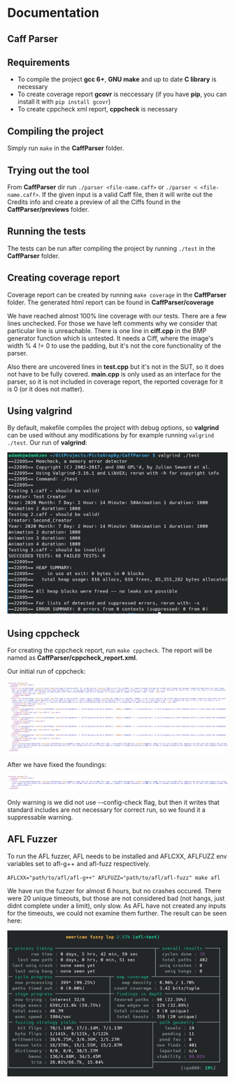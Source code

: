 # Documentation

## Caff Parser

## Requirements
* To compile the project **gcc 6+**, **GNU make** and up to date **C library** is necessary
* To create coverage report **gcovr** is neccessary (if you have **pip**, you can install it with `pip install gcovr`)
* To create cppcheck xml report, **cppcheck** is necessary

## Compiling the project

Simply run `make` in the **CaffParser** folder.

## Trying out the tool

From **CaffParser** dir run `./parser <file-name.caff>` or `./parser < <file-name.caff>`. If the given input is a valid Caff file, then it will write out the Credits info and create a preview of all the Ciffs found in the **CaffParser/previews** folder.

## Running the tests

The tests can be run after compiling the project by running `./test` in the **CaffParser** folder.

## Creating coverage report

Coverage report can be created by running `make coverage` in the **CaffParser** folder. The generated html report can be found in **CaffParser/coverage**

We have reached almost 100% line coverage with our tests. There are a few lines unchecked. For those we have left comments why we consider that particular line is unreachable. There is one line in **ciff.cpp** in the BMP generator function which is untested. It needs a Ciff, where the image's width % 4 != 0 to use the padding, but it's not the core functionality of the parser.

Also there are uncovered lines in **test.cpp** but it's not in the SUT, so it does not have to be fully covered. **main.cpp** is only used as an interface for the parser, so it is not included in coverage report, the reported coverage for it is 0 (or it does not matter).

## Using valgrind

By default, makefile compiles the project with debug options, so **valgrind** can be used without any modifications by for example running `valgrind ./test`. Our run of **valgrind**:

![valgrind output](https://github.com/adamk90/PictoGraphy/blob/master/images/valgrind_test_result.png)

## Using cppcheck

For creating the cppcheck report, run `make cppcheck`. The report will be named as **CaffParser/cppcheck_report.xml**.

Our initial run of cppcheck:

![cppcheck before](https://github.com/adamk90/PictoGraphy/blob/master/images/cppcheck_before.png)


After we have fixed the foundings:

![cppcheck after](https://github.com/adamk90/PictoGraphy/blob/master/images/cppcheck_after.png)

Only warning is we did not use --config-check flag, but then it writes that standard includes are not necessary for correct run, so we found it a suppressable warning.

## AFL Fuzzer

To run the AFL fuzzer, AFL needs to be installed and AFLCXX, AFLFUZZ env variables set to afl-g++ and afl-fuzz respectively.


`AFLCXX="path/to/afl/afl-g++" AFLFUZZ="path/to/afl/afl-fuzz" make afl`

We have run the fuzzer for almost 6 hours, but no crashes occured. There were 20 unique timeouts, but those are not considered bad (not hangs, just didnt complete under a limit), only slow. As AFL have not created any inputs for the timeouts, we could not examine them further. The result can be seen here:

![afl output](https://github.com/adamk90/PictoGraphy/blob/master/images/afl_output.png)
